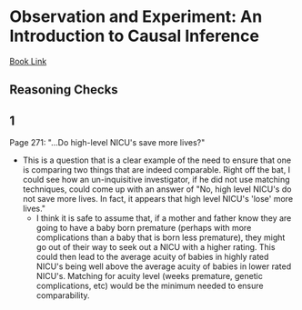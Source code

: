 # Observation and Experiment: An Introduction to Causal Inference
[Book Link](https://www.amazon.com/Observation-Experiment-Introduction-Causal-Inference/dp/0674241630/ref=sr_1_1?crid=UQIIXTVGBIRX&dchild=1&keywords=observation+and+experiment+an+introduction+to+causal+inference&qid=1601735207&sprefix=Observation+and+ex%2Caps%2C157&sr=8-1)

## Reasoning Checks

## 1

Page 271: "...Do high-level NICU's save more lives?"

* This is a question that is a clear example of the need to ensure that
one is comparing two things that are indeed comparable. Right off the bat, I
could see how an un-inquisitive investigator, if he did not use matching techniques,
could come up with an answer of "No, high level NICU's do not save more lives. In
fact, it appears that high level NICU's 'lose' more lives."
	* I think it is safe to assume that, if a mother and father know they
	are going to have a baby born premature (perhaps with more complications
	than a baby that is born less premature), they might go out of their way
	to seek out a NICU with a higher rating. This could then lead to the average
	acuity of babies in highly rated NICU's being well above the average acuity
	of babies in lower rated NICU's. Matching for acuity level (weeks premature,
	genetic complications, etc) would be the minimum needed to ensure comparability.

